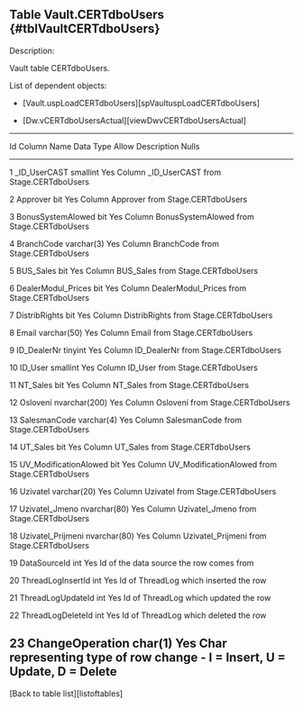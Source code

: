 Table Vault.CERTdboUsers {#tblVaultCERTdboUsers}
------------------------

Description:

Vault table CERTdboUsers.

List of dependent objects:

-   \[Vault.uspLoadCERTdboUsers\]\[spVaultuspLoadCERTdboUsers\]

-   \[Dw.vCERTdboUsersActual\]\[viewDwvCERTdboUsersActual\]

  ----------------------------------------------------------------------------------
  Id   Column Name                Data Type       Allow   Description
                                                  Nulls   
  ---- -------------------------- --------------- ------- --------------------------
  1    \_ID\_UserCAST             smallint        Yes     Column \_ID\_UserCAST from
                                                          Stage.CERTdboUsers

  2    Approver                   bit             Yes     Column Approver from
                                                          Stage.CERTdboUsers

  3    BonusSystemAlowed          bit             Yes     Column BonusSystemAlowed
                                                          from Stage.CERTdboUsers

  4    BranchCode                 varchar(3)      Yes     Column BranchCode from
                                                          Stage.CERTdboUsers

  5    BUS\_Sales                 bit             Yes     Column BUS\_Sales from
                                                          Stage.CERTdboUsers

  6    DealerModul\_Prices        bit             Yes     Column DealerModul\_Prices
                                                          from Stage.CERTdboUsers

  7    DistribRights              bit             Yes     Column DistribRights from
                                                          Stage.CERTdboUsers

  8    Email                      varchar(50)     Yes     Column Email from
                                                          Stage.CERTdboUsers

  9    ID\_DealerNr               tinyint         Yes     Column ID\_DealerNr from
                                                          Stage.CERTdboUsers

  10   ID\_User                   smallint        Yes     Column ID\_User from
                                                          Stage.CERTdboUsers

  11   NT\_Sales                  bit             Yes     Column NT\_Sales from
                                                          Stage.CERTdboUsers

  12   Oslovení                   nvarchar(200)   Yes     Column Oslovení from
                                                          Stage.CERTdboUsers

  13   SalesmanCode               varchar(4)      Yes     Column SalesmanCode from
                                                          Stage.CERTdboUsers

  14   UT\_Sales                  bit             Yes     Column UT\_Sales from
                                                          Stage.CERTdboUsers

  15   UV\_ModificationAlowed     bit             Yes     Column
                                                          UV\_ModificationAlowed
                                                          from Stage.CERTdboUsers

  16   Uzivatel                   varchar(20)     Yes     Column Uzivatel from
                                                          Stage.CERTdboUsers

  17   Uzivatel\_Jmeno            nvarchar(80)    Yes     Column Uzivatel\_Jmeno
                                                          from Stage.CERTdboUsers

  18   Uzivatel\_Prijmeni         nvarchar(80)    Yes     Column Uzivatel\_Prijmeni
                                                          from Stage.CERTdboUsers

  19   DataSourceId               int             Yes     Id of the data source the
                                                          row comes from

  20   ThreadLogInsertId          int             Yes     Id of ThreadLog which
                                                          inserted the row

  21   ThreadLogUpdateId          int             Yes     Id of ThreadLog which
                                                          updated the row

  22   ThreadLogDeleteId          int             Yes     Id of ThreadLog which
                                                          deleted the row

  23   ChangeOperation            char(1)         Yes     Char representing type of
                                                          row change - I = Insert, U
                                                          = Update, D = Delete
  ----------------------------------------------------------------------------------

\[Back to table list\]\[listoftables\]
